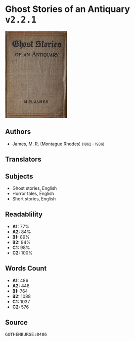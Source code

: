 # Ghost Stories of an Antiquary <kbd>v2.2.1</kbd>

![](./cover.medium.jpg "")

## Authors


 - James, M. R. (Montague Rhodes) <small>(1862 - 1936)</small>

## Translators



## Subjects


 - Ghost stories, English
 - Horror tales, English
 - Short stories, English

## Readablility


 - **A1:** 77%
 - **A2:** 84%
 - **B1:** 89%
 - **B2:** 94%
 - **C1:** 98%
 - **C2:** 100%

## Words Count


 - **A1:** 486
 - **A2:** 448
 - **B1:** 764
 - **B2:** 1088
 - **C1:** 1037
 - **C2:** 576

## Source


<kbd>GUTHENBURGE:8486</kbd>
